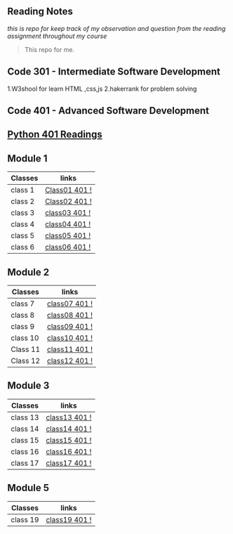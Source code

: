 ## Reading Notes

_*this is repo for keep track of my observation and question from the reading assignment throughout my course*_

>This repo for me. 


## Code 301 - Intermediate Software Development
1.W3shool for learn HTML ,css,js
2.hakerrank for problem solving


## Code 401 - Advanced Software Development

## [Python 401 Readings ](./code-401-python)

## Module 1

Classes       | links
------------  | -------------
class 1       | [Class01 401 !](https://ashar121299.github.io/reading-notes/code-401-python/Class-01/class1README)
class 2       | [Class02 401 !](https://ashar121299.github.io/reading-notes/code-401-python/Class-02/class2README)
class 3       | [class03 401 !](https://ashar121299.github.io/reading-notes/code-401-python/Class-03/class3README)
class 4       | [class04 401 !](https://ashar121299.github.io/reading-notes/code-401-python/Class-04/class4README)
class 5       | [class05 401 !](https://ashar121299.github.io/reading-notes/code-401-python/Class-05/class5README)
class 6       | [class06 401 !](https://ashar121299.github.io/reading-notes/code-401-python/Class-06/class6README)


## Module 2

Classes       | links 
------------- | ------
class 7       | [class07 401 !](https://ashar121299.github.io/reading-notes/code-401-python/Class-07/class7README)
class 8       | [class08 401 !](https://ashar121299.github.io/reading-notes/code-401-python/Class-08/class8README)
class 9       | [class09 401 !](https://ashar121299.github.io/reading-notes/code-401-python/Class-09/class9README)
class 10      | [class10 401 !](https://ashar121299.github.io/reading-notes/code-401-python/Class-10/class10README)
Class 11      | [class11 401 !](https://ashar121299.github.io/reading-notes/code-401-python/Class-11/class11README)
Class 12      | [class12 401 !](https://ashar121299.github.io/reading-notes/code-401-python/Class-12/class12README)


## Module 3

Classes       | links 
------------- | ------
class 13      | [class13 401 !](https://ashar121299.github.io/reading-notes/code-401-python/Class-13/class13README)
class 14      | [class14 401 !](https://ashar121299.github.io/reading-notes/code-401-python/Class-14/class14README)
class 15      | [class15 401 !](https://ashar121299.github.io/reading-notes/code-401-python/Class-15/class15README)
class 16      | [class16 401 !](https://ashar121299.github.io/reading-notes/code-401-python/Class-16/class16README)
class 17      | [class17 401 !](https://ashar121299.github.io/reading-notes/code-401-python/Class-17/class17README)


## Module 5

Classes       | links 
------------- | ------
class 19      | [class19 401 !](https://ashar121299.github.io/reading-notes/code-401-python/Class-19/class19README)






